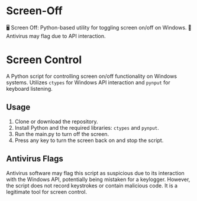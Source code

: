 # Screen-Off
🖥️ Screen Off: Python-based utility for toggling screen on/off on Windows. 🚫 Antivirus may flag due to API interaction.


# Screen Control

A Python script for controlling screen on/off functionality on Windows systems. Utilizes `ctypes` for Windows API interaction and `pynput` for keyboard listening.

## Usage

1. Clone or download the repository.
2. Install Python and the required libraries: `ctypes` and `pynput`.
3. Run the main.py to turn off the screen.
4. Press any key to turn the screen back on and stop the script.


## Antivirus Flags

Antivirus software may flag this script as suspicious due to its interaction with the Windows API, potentially being mistaken for a keylogger. However, the script does not record keystrokes or contain malicious code. It is a legitimate tool for screen control.

